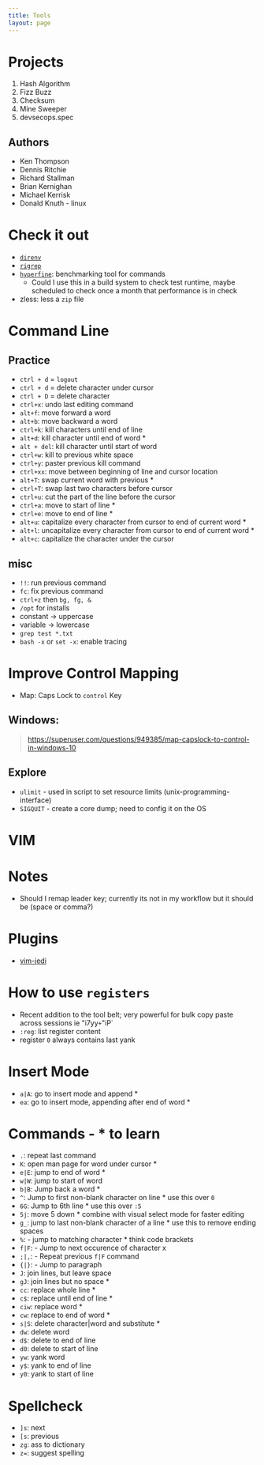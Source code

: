 ```yaml
---
title: Tools
layout: page
---
```

# Projects
1. Hash Algorithm
1. Fizz Buzz
1. Checksum
1. Mine Sweeper
1. devsecops.spec

## Authors
- Ken Thompson
- Dennis Ritchie
- Richard Stallman
- Brian Kernighan
- Michael Kerrisk
- Donald Knuth - linux

# Check it out
- [`direnv`](https://direnv.net)
- [`rigrep`](https://github.com/BurntSushi/ripgrep)
- [`hyperfine`](https://github.com/sharkdp/hyperfine): benchmarking tool for commands
    - Could I use this in a build system to check test runtime, maybe scheduled to check once a month that performance is in check
- zless: less a `zip` file


# Command Line
## Practice
- `ctrl + d` = `logout`
- `ctrl + d` = delete character under cursor
- `ctrl + D` = delete character
- `ctrl+x`: undo last editing command
- `alt+f`: move forward a word
- `alt+b`: move backward a word
- `ctrl+k`: kill characters until end of line
- `alt+d`: kill character until end of word \*
- `alt + del`: kill character until start of word
- `ctrl+w`: kill to previous white space
- `ctrl+y`: paster previous kill command
- `ctrl+xx`: move between beginning of line and cursor location
- `alt+T`: swap current word with previous \*
- `ctrl+T`: swap last two characters before cursor
- `ctrl+u`: cut the part of the line before the cursor
- `ctrl+a`: move to start of line \*
- `ctrl+e`: move to end of line \*
- `alt+u`: capitalize every character from cursor to end of current word \*
- `alt+l`: uncapitalize every character from cursor to end of current word \*
- `alt+c`: capitalize the character under the cursor


## misc
- `!!`: run previous command
- `fc`: fix previous command
- `ctrl+z` then `bg, fg, &`
- `/opt` for installs
- constant -> uppercase
- variable -> lowercase
- `grep test *.txt`
- `bash -x` or `set -x`: enable tracing


# Improve Control Mapping
- Map: Caps Lock to `control`  Key
## Windows:
> https://superuser.com/questions/949385/map-capslock-to-control-in-windows-10

## Explore
- `ulimit` - used in script to set resource limits (unix-programming-interface)
- `SIGQUIT` - create a core dump; need to config it on the OS


# VIM
# Notes
- Should I remap leader key; currently its not in my workflow but it should be (space or comma?)

# Plugins
- [vim-jedi](https://github.com/davidhalter/jedi-vim)

# How to use `registers`
- Recent addition to the tool belt; very powerful for bulk copy paste across sessions ie "i7yy` + `"iP`
- `:reg`: list register content
- register `0` always contains last yank

# Insert Mode
- `a|A`: go to insert mode and append \*
- `ea`: go to insert mode, appending after end of word \*

# Commands - \* to learn
- `.`: repeat last command
- `K`: open man page for word under cursor \*
- `e|E`: jump to end of word \*
- `w|W`: jump to start of word
- `b|B`: Jump back a word \*
- `^`: Jump to first non-blank character on line \* use this over `0`
- `6G`: Jump to 6th line \* use this over `:5`
- `5j`: move 5 down \* combine with visual select mode for faster editing
- `g_`: jump to last non-blank character of a line \* use this to remove ending spaces
- `%`: - jump to matching character \* think code brackets
- `f|F`: - Jump to next occurence of character x
- `;|,`: - Repeat previous `f|F` command
- `{|}`: - Jump to paragraph
- `J`: join lines, but leave space
- `gJ`: join lines but no space \*
- `cc`: replace whole line \*
- `c$`: replace until end of line \*
- `ciw`: replace word \*
- `cw`: replace to end of word \*
- `s|S`: delete character|word and substitute \*
- `dw`: delete word
- `d$`: delete to end of line
- `d0`: delete to start of line
- `yw`: yank word
- `y$`: yank to end of line
- `y0`: yank to start of line

# Spellcheck
- `]s`: next
- `[s`: previous
- `zg`: ass to dictionary
- `z=`: suggest spelling
